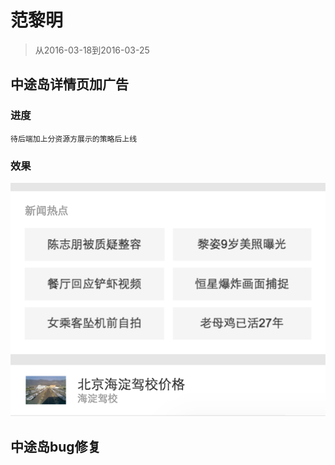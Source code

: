 # 范黎明

> 从2016-03-18到2016-03-25

## 中途岛详情页加广告

### 进度
	
	待后端加上分资源方展示的策略后上线

### 效果

![img](./img/fanliming/ad.png)

## 中途岛bug修复

